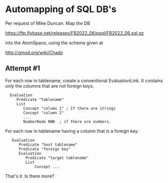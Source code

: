 
Automapping of SQL DB's
=======================

Per request of Mike Duncan. Map the DB

https://ftp.flybase.net/releases/FB2022_06/psql/FB2022_06.sql.gz

into the AtomSpace, using the schema given at

http://gmod.org/wiki/Chado

Attempt #1
----------
For each row in tablename, create a conventional EvaluationLink.
It contains *only* the columns that are not foreign keys:
```
  Evaluation
     Predicate "tablename"
     List
        Concept "column 1" ; If there are strings
        Concept "column 2"
        ...
        NumberNode NNN  ; if there are numbers.
```

For each row in tablename having a column that is a foreign key:
```
   Evaluation
      Predicate "host tablename"
      Predicate "foreign key"
      Evaluation 
         Predicate "target tablename"
         List
             Concept ...
```

That's it. Is there more?



